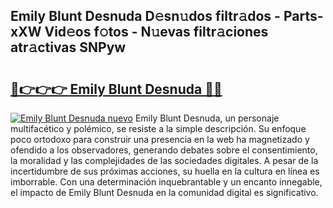 ## Emily Blunt Desnuda D𝚎sn𝚞dos filtr𝚊dos - Parts-xXW Vid𝚎os f𝚘tos - N𝚞evas filtr𝚊ciones atr𝚊ctivas SNPyw

# <h2><a href="http://mb3884.tromn.icu/?c=Emily+Blunt+Desnuda">🔗👉👉👉 Emily Blunt Desnuda 🔗🔗</a></h2>

[![Emily Blunt Desnuda nuevo](https://i.imgur.com/pEAQMta.gif)](http://mb3884.tromn.icu/?c=Emily+Blunt+Desnuda)
Emily Blunt Desnuda, un personaje multifacético y polémico, se resiste a la simple descripción. Su enfoque poco ortodoxo para construir una presencia en la web ha magnetizado y ofendido a los observadores, generando debates sobre el consentimiento, la moralidad y las complejidades de las sociedades digitales. A pesar de la incertidumbre de sus próximas acciones, su huella en la cultura en línea es imborrable. Con una determinación inquebrantable y un encanto innegable, el impacto de Emily Blunt Desnuda en la comunidad digital es significativo.
